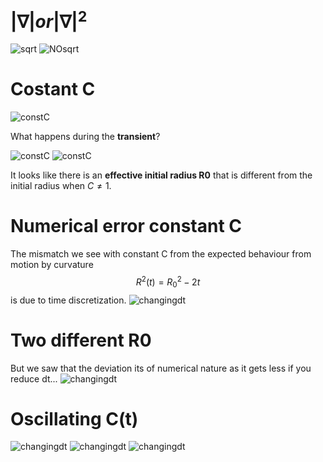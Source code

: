 # $|\nabla| or |\nabla|^2$
![sqrt](sqrt_grad2.png?raw=true)
![NOsqrt](grad2.png?raw=true)

# Costant C
![constC](../Measuring%20Radius/constantC.png?raw=true)

What happens during the **transient**?

![constC](../Measuring%20Radius/gradient.png?raw=true)
![constC](../Measuring%20Radius/gradient_slice.png?raw=true)

It looks like there is an **effective initial radius R0** that is different from the initial radius when $C\neq 1$.

# Numerical error constant C
The mismatch we see with constant C from the expected behaviour from motion by curvature
$$R^2(t) = R_0^2 - 2t$$
is due to time discretization.
![changingdt](../Measuring%20Radius/mismatch_dt.png?raw=true)

# Two different R0
But we saw that the deviation its of numerical nature as it gets less if you reduce dt...
![changingdt](../Measuring%20Radius/two_R0.png?raw=true)


# Oscillating C(t)
![changingdt](../Measuring%20Radius/C0=1A=1.png?raw=true)
![changingdt](../Measuring%20Radius/C0=1A=0.5.png?raw=true)
![changingdt](../Measuring%20Radius/C0=1A=0.1.png?raw=true)

